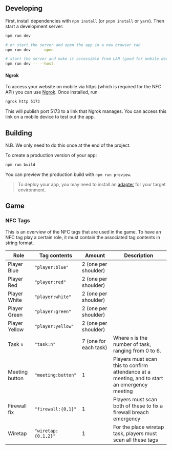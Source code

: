 ## Developing

First, install dependencies with `npm install` (or `pnpm install` or `yarn`). Then start a development server:

```bash
npm run dev

# or start the server and open the app in a new browser tab
npm run dev -- --open

# start the server and make it accessible from LAN (good for mobile development)
npm run dev -- --host
```

#### Ngrok

To access your website on mobile via https (which is required for the NFC API) you can use [Ngrok](https://ngrok.com/). Once installed, run

```bash
ngrok http 5173
```

This will publish port 5173 to a link that Ngrok manages. You can access this link on a mobile device to test out the app.

## Building

N.B. We only need to do this once at the end of the project.

To create a production version of your app:

```bash
npm run build
```

You can preview the production build with `npm run preview`.

> To deploy your app, you may need to install an [adapter](https://kit.svelte.dev/docs/adapters) for your target environment.

## Game

### NFC Tags

This is an overview of the NFC tags that are used in the game. To have an NFC tag play a certain role, it must contain the associated tag contents in string format.

| Role           | Tag contents      | Amount                | Description                                                                                  |
| -------------- | ----------------- | --------------------- | -------------------------------------------------------------------------------------------- |
| Player Blue    | `"player:blue"`   | 2 (one per shoulder)  |                                                                                              |
| Player Red     | `"player:red"`    | 2 (one per shoulder)  |                                                                                              |
| Player White   | `"player:white"`  | 2 (one per shoulder)  |                                                                                              |
| Player Green   | `"player:green"`  | 2 (one per shoulder)  |                                                                                              |
| Player Yellow  | `"player:yellow"` | 2 (one per shoulder)  |                                                                                              |
| Task `n`       | `"task:n"`        | 7 (one for each task) | Where `n` is the number of task, ranging from 0 to 6.                                        |
| Meeting button | `"meeting:button"` | 1                     | Players must scan this to confirm attendance at a meeting, and to start an emergency meeting |
| Firewall fix | `"firewall:{0,1}"` | 1                     | Players must scan both of these to fix a firewall breach emergency |
| Wiretap| `"wiretap:{0,1,2}"` | 1                     | For the place wiretap task, players must scan all these tags|

